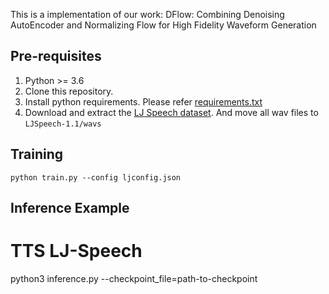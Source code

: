This is a implementation of our work: DFlow: Combining Denoising AutoEncoder and Normalizing Flow for High Fidelity Waveform Generation

## Pre-requisites
1. Python >= 3.6
2. Clone this repository.
3. Install python requirements. Please refer [requirements.txt](requirements.txt)
4. Download and extract the [LJ Speech dataset](https://keithito.com/LJ-Speech-Dataset/).
And move all wav files to `LJSpeech-1.1/wavs`


## Training
```
python train.py --config ljconfig.json
```

## Inference Example
# TTS LJ-Speech
python3 inference.py --checkpoint_file=path-to-checkpoint